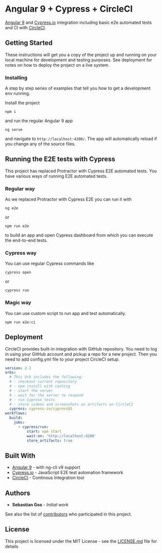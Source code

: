 # Angular 9 + Cypress + CircleCI

[Angular 9](https://www.angular.io) and [Cypress.io](https://www.cypress.io) integration including basic e2e automated tests and CI with [CircleCI](https://circleci.com).

## Getting Started

These instructions will get you a copy of the project up and running on your local machine for development and testing purposes. See deployment for notes on how to deploy the project on a live system.

### Installing

A step by step series of examples that tell you how to get a development env running.

Install the project

```
npm i
```

and run the regular Angular 9 app

```
ng serve
```
and navigate to `http://localhost:4200/`. The app will automatically reload if you change any of the source files.
## Running the E2E tests with Cypress

This project has replaced Protractor with Cypress E2E automated tests. You have various ways of running E2E automated tests. 

### Regular way

As we replaced Protractor with Cypress E2E you can run it with

```
ng e2e
```
or
```
npm run e2e
```
to build an app and open Cypress dashboard from which you can execute the end-to-end tests.
### Cypress way

You can use regular Cypress commands like

```
cypress open
```
or
```
cypress run
```
### Magic way

You can use custom script to run app and test automatically.

```
npm run e2e:ci
```
## Deployment
CircleCI provides built-in integration with GitHub repository. You need to log in using your GitHub account and pickup a repo for a new project. Then you need to add config.yml file to your project CircleCI setup.

```YAML
version: 2.1
orbs:
  # This Orb includes the following:
  # - checkout current repository
  # - npm install with caching
  # - start the server
  # - wait for the server to respond
  # - run Cypress tests
  # - store videos and screenshots as artifacts on CircleCI
  cypress: cypress-io/cypress@1
workflows:
  build:
    jobs:
      - cypress/run:
          start: npm start
          wait-on: 'http://localhost:4200'
          store_artifacts: true
```

## Built With

* [Angular 9](https://www.angular.io) - with ng-cli v9 support
* [Cypress.io](https://www.cypress.io) - JavaScript E2E test automation framework
* [CircleCI](https://circleci.com) - Continous Integration tool

## Authors

* **Sebastian Gos** - *Initial work* 

See also the list of [contributors](https://github.com/your/project/contributors) who participated in this project.

## License

This project is licensed under the MIT License - see the [LICENSE.md](LICENSE.md) file for details
